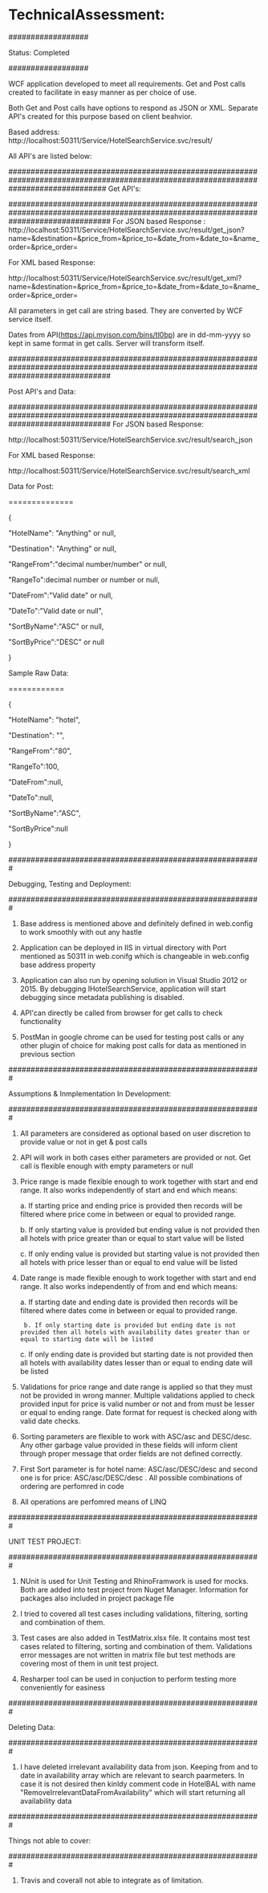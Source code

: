 # TechnicalAssessment: 


##################

Status: Completed

##################

WCF application developed to meet all requirements. Get and Post calls created to facilitate in easy manner as per choice of use. 

Both Get and Post calls have options to respond as JSON or XML. Separate API's created for this purpose based on client beahvior.



Based address: http://localhost:50311/Service/HotelSearchService.svc/result/


All API's are listed below:





######################################################################################################################################
Get API's:

#######################################################################################################################################
For JSON based Response
:
http://localhost:50311/Service/HotelSearchService.svc/result/get_json?name=&destination=&price_from=&price_to=&date_from=&date_to=&name_order=&price_order=



For XML based Response:

http://localhost:50311/Service/HotelSearchService.svc/result/get_xml?name=&destination=&price_from=&price_to=&date_from=&date_to=&name_order=&price_order=




All parameters in get call are string based. They are converted by WCF service itself. 

Dates from API(https://api.myjson.com/bins/tl0bp) are in dd-mm-yyyy so kept in same format in get calls. Server will transform itself. 



#######################################################################################################################################





Post API's and Data:

#######################################################################################################################################
For JSON based Response:

http://localhost:50311/Service/HotelSearchService.svc/result/search_json




For XML based Response:

http://localhost:50311/Service/HotelSearchService.svc/result/search_xml





Data for Post:

==============

{

 "HotelName": "Anything" or null,

 "Destination": "Anything" or null,

 "RangeFrom":"decimal number/number" or null,

 "RangeTo":decimal number or number or null,

 "DateFrom":"Valid date" or null,

 "DateTo":"Valid date or null",

 "SortByName":"ASC"  or null,

 "SortByPrice":"DESC"  or null

}




Sample Raw Data:

============

{

 "HotelName": "hotel",

 "Destination": "",

 "RangeFrom":"80",

 "RangeTo":100,

 "DateFrom":null,

 "DateTo":null,

 "SortByName":"ASC",

 "SortByPrice":null

}






#########################################################

Debugging, Testing and Deployment:

#########################################################

1. Base address is mentioned above and definitely defined in web.config to work smoothly with out any hastle


2. Application can be deployed in IIS in virtual directory with Port mentioned as 50311 in web.conifg which is changeable in web.config base address property


3. Application can also run by opening solution in Visual Studio 2012 or 2015. By debugging IHotelSearchService, application will start debugging 
since metadata publishing is disabled. 


4. API'can directly be called from browser for get calls to check functionality


5. PostMan in google chrome can be used for testing post calls or any other plugin of choice for making post calls for data as mentioned in previous section








#########################################################

Assumptions & Inmplementation In Development:

#########################################################


1. All parameters are considered as optional based on user discretion to provide value or not in get & post calls



2. API will work in both cases either parameters are provided or not. Get call is flexible enough with empty parameters or null



3. Price range is made flexible enough to work together with start and end range. It also works independently of start and end which means:
	
	a. If starting price and ending price is provided then records will be filtered where price come in between or equal to provided range.
    
	b. If only starting value is provided but ending value is not provided then all hotels with price greater than or equal to start value will be listed
	
	c. If only ending value is provided but starting value is not provided then all hotels with price lesser than or equal to end value will be listed
	


4. Date range is made flexible enough to work together with start and end range. It also works independently of from and end which means:

	a. If starting date and ending date is provided then records will be filtered where dates come in between or equal to provided range.

    	b. If only starting date is provided but ending date is not provided then all hotels with availability dates greater than or equal to starting date will be listed

	c. If only ending date is provided but starting date is not provided then all hotels with availability dates lesser than or equal to ending date will be listed



5. Validations for price range and date range is applied so that they must not be provided in wrong manner. Multiple validations applied to check provided
input for price is valid number or not and from must be lesser or equal to ending range. Date format for request is checked along with valid date checks.



6. Sorting parameters are flexible to work with ASC/asc and DESC/desc. Any other garbage value provided in these fields will inform client through 
proper message that order fields are not defined correctly.


7. First Sort parameter is for hotel name: ASC/asc/DESC/desc and second one is for price: ASC/asc/DESC/desc . All possible  combinations of ordering are perfomred in code



8. All operations are perfomred  means of LINQ 









#########################################################

UNIT TEST PROJECT:

#########################################################


1. NUnit is used for Unit Testing and RhinoFramwork is used for mocks. Both are added into test project from Nuget Manager. Information for packages also
 included in  project package file 


2. I tried to covered all test cases including validations, filtering, sorting and combination of them.


3. Test cases are also added in TestMatrix.xlsx file. It contains most test cases related to filtering, sorting and combination of them. 
Validations error messages are not written in matrix file but test methods are covering most of them in unit test project.


4. Resharper tool can be used in conjuction to perform testing more conveniently for easiness



	




#########################################################

Deleting Data:

#########################################################


1. I have deleted irrelevant availability data from json. Keeping from and to date in availability array which are relevant to search paarmeters. 
In case it is not desired then kinldy comment code in HotelBAL with name "RemoveIrrelevantDataFromAvailability" which will start returning all availability data









#########################################################

Things not able to cover:

#########################################################

1. Travis and coverall not able to integrate as of limitation.

